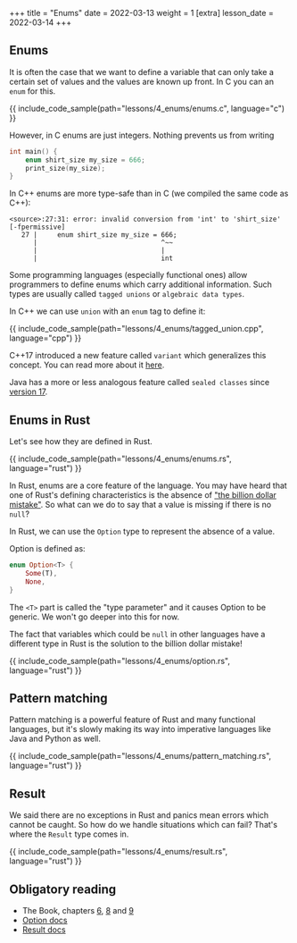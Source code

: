 +++
title = "Enums"
date = 2022-03-13
weight = 1
[extra]
lesson_date = 2022-03-14
+++

## Enums

It is often the case that we want to define a variable that can only take
a certain set of values and the values are known up front. In C you can an `enum` for this.

{{ include_code_sample(path="lessons/4_enums/enums.c", language="c") }}

However, in C enums are just integers. Nothing prevents us from writing

```c
int main() {
    enum shirt_size my_size = 666;
    print_size(my_size);
}
```

In C++ enums are more type-safe than in C (we compiled the same code as C++):

```
<source>:27:31: error: invalid conversion from 'int' to 'shirt_size' [-fpermissive]
   27 |     enum shirt_size my_size = 666;
      |                               ^~~
      |                               |
      |                               int
```

Some programming languages (especially functional ones) allow programmers to define
enums which carry additional information. Such types are usually called `tagged unions`
or `algebraic data types`.

In C++ we can use `union` with an `enum` tag to define it:

{{ include_code_sample(path="lessons/4_enums/tagged_union.cpp", language="cpp") }}

C++17 introduced a new feature called `variant` which generalizes this concept.
You can read more about it [here](https://en.cppreference.com/w/cpp/utility/variant).

Java has a more or less analogous feature called `sealed classes`
since [version 17](https://docs.oracle.com/en/java/javase/17/language/sealed-classes-and-interfaces.html.).

## Enums in Rust

Let's see how they are defined in Rust.

{{ include_code_sample(path="lessons/4_enums/enums.rs", language="rust") }}

In Rust, enums are a core feature of the language.
You may have heard that one of Rust's defining characteristics is
the absence of ["the billion dollar mistake"](https://en.wikipedia.org/wiki/Tony_Hoare#Apologies_and_retractions).
So what can we do to say that a value is missing if there is no `null`?

In Rust, we can use the `Option` type to represent the absence of a value.

Option is defined as:

```rust
enum Option<T> {
    Some(T),
    None,
}
```

The `<T>` part is called the "type parameter" and it causes Option to be generic.
We won't go deeper into this for now.

The fact that variables which could be `null` in other languages have a different type in Rust is
the solution to the billion dollar mistake!

{{ include_code_sample(path="lessons/4_enums/option.rs", language="rust") }}

## Pattern matching

Pattern matching is a powerful feature of Rust and many functional languages, but it's slowly making
its way into imperative languages like Java and Python as well.

{{ include_code_sample(path="lessons/4_enums/pattern_matching.rs", language="rust") }}

## Result

We said there are no exceptions in Rust and panics mean errors which cannot be caught.
So how do we handle situations which can fail? That's where the `Result` type comes in.

{{ include_code_sample(path="lessons/4_enums/result.rs", language="rust") }}

## Obligatory reading

- The Book, chapters [6](https://doc.rust-lang.org/stable/book/ch06-00-enums.html),
  [8](https://doc.rust-lang.org/stable/book/ch08-00-common-collections.html)
  and [9](https://doc.rust-lang.org/stable/book/ch09-00-error-handling.html)
- [Option docs](https://doc.rust-lang.org/std/option/)
- [Result docs](https://doc.rust-lang.org/std/result/)
